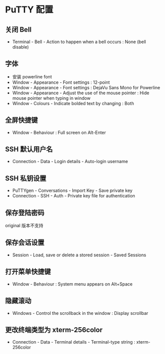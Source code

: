 # PuTTY 配置

## 关闭 Bell

* Terminal - Bell - Action to happen when a bell occurs : None (bell disable)

## 字体

* 安装 powerline font
* Window - Appearance - Font settings : 12-point
* Window - Appearance - Font settings : DejaVu Sans Mono for Powerline
* Window - Appearance - Adjust the use of the mouse pointer : Hide mouse pointer when typing in window
* Window - Colours - Indicate bolded text by changing : Both

## 全屏快捷键

* Window - Behaviour : Full screen on Alt-Enter

## SSH 默认用户名

* Connection - Data - Login details - Auto-login username

## SSH 私钥设置

* PuTTYgen - Conversations - Import Key - Save private key
* Connection - SSH - Auth - Private key file for authentication

## 保存登陆密码

original 版本不支持

## 保存会话设置

* Session - Load, save or delete a stored session - Saved Sessions

## 打开菜单快捷键

* Window - Behaviour : System menu appears on Alt+Space

## 隐藏滚动

* Windows - Control the scrollback in the window : Display scrollbar

## 更改终端类型为 xterm-256color

* Connection - Data - Terminal details - Terminal-type string : xterm-256color
